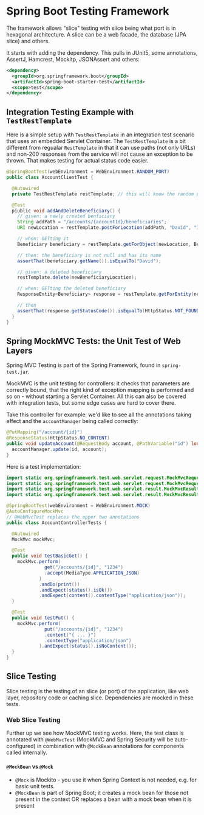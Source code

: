 # Spring Boot Testing Framework

The framework allows "slice" testing with slice being what port is in hexagonal architecture. A slice can be a web facade, the database (JPA slice) and others.

It starts with adding the dependency. This pulls in JUnit5, some annotations, AssertJ, Hamcrest, Mockitp, JSONAssert and others:
```xml
<dependency>
  <groupId>org.springframework.boot</groupId>
  <artifactId>spring-boot-starter-test</artifactId>
  <scope>test</scope>
</dependency>
```

## Integration Testing Example with `TestRestTemplate`

Here is a simple setup with `TestRestTemplate` in an integration test scenario that uses an embedded Servlet Container.
The `TestRestTemplate` is a bit different from regualar `RestTemplate` in that it can use paths (not only URLs) and non-200 responses from the service will not cause an exception to be thrown. That makes testing for actual status code easier.

```java
@SpringBootTest(webEnvironment = WebEnvironment.RANDOM_PORT)
public class AccountClientTest {

  @Autowired
  private TestRestTemplate restTemplate; // this will know the random port

  @Test
  piublic void addAndDeleteBeneficiary() {
    // given: a newly created benficiary
    String addPath = "/accounts/{accountId}/beneficiaries";
    URI newLocation = restTemplate.postForLocation(addPath, "David", "1");

    // when: GETting it
    Beneficiary beneficiary = restTemplate.getForObject(newLocation, Beneficiary.class);

    // then: the beneficiary is not null and has its name
    assertThat(beneficiary.getName()).isEqualTo("David");

    // given: a deleted beneficiary
    restTemplate.delete(newBeneficiaryLocation);

    // when: GETting the deleted beneficiary
    ResponseEntity<Beneficiary> response = restTemplate.getForEntity(newLocation, Beneficiary.class);

    // then
    assertThat(response.getStatusCode()).isEqualTo(HttpStatus.NOT_FOUND);
  }
}
```

## Spring MockMVC Tests: the Unit Test of Web Layers

Spring MVC Testing is part of the Spring Framework, found in `spring-test.jar`.

MockMVC is the unit testing for controllers: it checks that parameters are correctly bound, that the right kind of exception mapping is performed and so on - without starting a Servlet Container. All this can also be covered with integration tests, but some edge cases are hard to cover there. 

Take this controller for example: we'd like to see all the annotations taking effect and the `accountManager` being called correctly:

```java
@PutMapping("/account/{id}")
@ResponseStatus(HttpStatus.NO_CONTENT)
public void updateAccount(@RequestBody account, @PathVariable("id") long id) {
  accountManager.update(id, account);
}
```

Here is a test implementation:

```java
import static org.springframework.test.web.servlet.request.MockMvcRequestBuilders.get;
import static org.springframework.test.web.servlet.request.MockMvcRequestBuilders.put;
import static org.springframework.test.web.servlet.result.MockMvcResultMatchers.status;
import static org.springframework.test.web.servlet.result.MockMvcResultMatchers.content;

@SpringBootTest(webEnvironment = WebEnvironment.MOCK)
@AutoConfigureMockMvc
// @WebMvcTest replaces the upper two annotations
public class AccountControllerTests {

  @Autowired
  MockMvc mockMvc;

  @Test
  public void testBasicGet() {
    mockMvc.perform(
              get("/accounts/{id}", "1234")
              .accept(MediaType.APPLICATION_JSON)
            )
            .andDo(print())
            .andExpect(status().isOk())
            .andExpect(content().contentType("application/json"));
  }

  @Test
  public void testPut() {
    mockMvc.perform(
              put("/accounts/{id}", "1234")
              .content("{ ... }")
              .contentType("application/json")
            ).andExpect(status().isNoContent());
  }
}
```

## Slice Testing

Slice testing is the testing of an slice (or port) of the application, like web layer, repository code or caching slice. Dependencies are mocked in these tests.

### Web Slice Testing

Further up we see how MockMVC testing works. Here, the test class is annotated with `@WebMvcTest` (MockMVC and Spring Security will be auto-configured) in combination with `@MockBean` annotations for components called internally.

#### `@MockBean` vs `@Mock`

* `@Mock` is Mockito - you use it when Spring Context is not needed, e.g. for basic unit tests.
* `@MockBean` is part of Spring Boot; it creates a mock bean for those not present in the context OR replaces a bean with a mock bean when it is present













